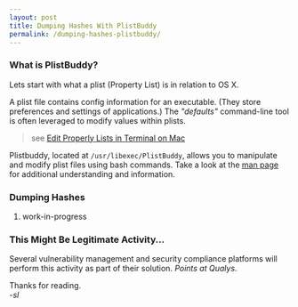 ```yaml
---
layout: post
title: Dumping Hashes With PlistBuddy
permalink: /dumping-hashes-plistbuddy/
---
```


### What is PlistBuddy?

Lets start with what a plist (Property List) is in relation to OS X.

A plist file contains config information for an executable. (They store preferences and settings of applications.) The *"defaults"* command-line tool is often leveraged to modify values within plists.

> see [Edit Properly Lists in Terminal on Mac](https://support.apple.com/guide/terminal/edit-property-lists-apda49a1bb2-577e-4721-8f25-ffc0836f6997/mac)

Plistbuddy, located at `/usr/libexec/PlistBuddy`, allows you to manipulate and modify plist files using bash commands. Take a look at the [man page](https://www.manpagez.com/man/8/PlistBuddy/) for additional understanding and information.


### Dumping Hashes
1. work-in-progress


### This Might Be Legitimate Activity...
Several vulnerability management and security compliance platforms will perform this activity as part of their solution. *Points at Qualys*.


Thanks for reading.  
*-sl*
